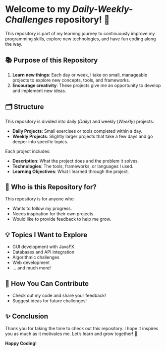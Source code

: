 # Welcome to my *Daily-Weekly-Challenges* repository! 🎉  

This repository is part of my learning journey to continuously improve my programming skills, explore new technologies, and have fun coding along the way.  

## 📚 Purpose of this Repository  
1. **Learn new things**: Each day or week, I take on small, manageable projects to explore new concepts, tools, and frameworks.   
2. **Encourage creativity**: These projects give me an opportunity to develop and implement new ideas.   

## 🗂 Structure  
This repository is divided into daily (*Daily*) and weekly (*Weekly*) projects:  
- **Daily Projects**: Small exercises or tools completed within a day.  
- **Weekly Projects**: Slightly larger projects that take a few days and go deeper into specific topics.  

Each project includes:  
- **Description**: What the project does and the problem it solves.  
- **Technologies**: The tools, frameworks, or languages I used.  
- **Learning Objectives**: What I learned through the project.  

## 🌱 Who is this Repository for?  
This repository is for anyone who:  
- Wants to follow my progress.  
- Needs inspiration for their own projects.  
- Would like to provide feedback to help me grow.  

## 💡 Topics I Want to Explore  
- GUI development with JavaFX  
- Databases and API integration  
- Algorithmic challenges  
- Web development  
- … and much more!  

## 🔗 How You Can Contribute  
- Check out my code and share your feedback!  
- Suggest ideas for future challenges!  

## ✨ Conclusion  
Thank you for taking the time to check out this repository. I hope it inspires you as much as it motivates me. Let’s learn and grow together! 🌟  

**Happy Coding!**  
